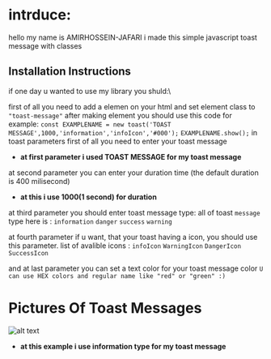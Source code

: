 # intrduce:
hello my name is AMIRHOSSEIN-JAFARI
i made this simple javascript toast message with classes

## Installation Instructions


if one day u wanted to use my library you shuld:\

first of all you need to add a elemen on your html and set element class to 
``"toast-message"``
after making element you should
use this code for example:
```const EXAMPLENAME = new toast('TOAST MESSAGE',1000,'information','infoIcon','#000');```
```EXAMPLENAME.show();```
 in toast parameters first of all you need to enter your toast message
 <br>
 
 - **at first parameter i used TOAST MESSAGE for my toast message**

at second parameter you can enter your duration time (the default duration is 400 milisecond)
 <br>

 - **at this i use 1000(1 second) for duration**


at third parameter you should enter toast message type:
all of toast ```message``` type here is :
```information```
```danger```
```success```
```warning```
 <br>

 at fourth parameter if u want, that your toast having a icon, you should use this parameter.
 list of avalible icons : 
 ```infoIcon```
```WarningIcon```
```DangerIcon```
```SuccessIcon```
 <br>

 and at last parameter you can set a text color for your toast message color
  ```U can use HEX colors and regular name like "red" or "green" :) ```
  <br>

# Pictures Of Toast Messages
![alt text](https://github.com/[username]/[reponame]/blob/[branch]/image.jpg?raw=true)

 - **at this example i use information type for my toast message**
